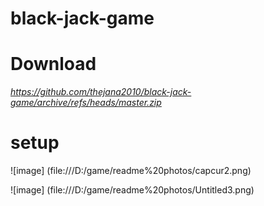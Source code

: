 # black-jack-game

# Download 

*https://github.com/thejana2010/black-jack-game/archive/refs/heads/master.zip*

# setup

![image] (file:///D:/game/readme%20photos/capcur2.png) 

![image] (file:///D:/game/readme%20photos/Untitled3.png)



